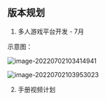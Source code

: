 ## 版本规划 <!-- {docsify-ignore} -->

1. 多人游戏平台开发 - 7月

示意图：

![image-20220702103414941](https://fastly.jsdelivr.net/gh/mupsycho/img1/macImg/202207021040459.png)

![image-20220702103953023](https://cdn.jsdelivr.net/gh/mupsycho/img1/macImg/202207021039693.png)

2. 手册视频计划